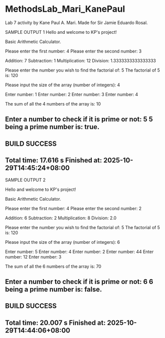 # MethodsLab_Mari_KanePaul
Lab 7 activity by Kane Paul A. Mari. Made for Sir Jamie Eduardo Rosal.

SAMPLE OUTPUT 1
Hello and welcome to KP's project!

Basic Arithmetic Calculator.

Please enter the first number: 4
Please enter the second number: 3

Addition: 7
Subtraction: 1
Multiplication: 12
Division: 1.3333333333333333

Please enter the number you wish to find the factorial of: 5
The factorial of 5 is: 120

Please input the size of the array (number of integers): 4

Enter number: 1
Enter number: 2
Enter number: 3
Enter number: 4

The sum of all the 4 numbers of the array is: 10

Enter a number to check if it is prime or not: 5
5 being a prime number is: true.
------------------------------------------------------------------------
BUILD SUCCESS
------------------------------------------------------------------------
Total time:  17.616 s
Finished at: 2025-10-29T14:45:24+08:00
------------------------------------------------------------------------

SAMPLE OUTPUT 2

Hello and welcome to KP's project!

Basic Arithmetic Calculator.

Please enter the first number: 4
Please enter the second number: 2

Addition: 6
Subtraction: 2
Multiplication: 8
Division: 2.0

Please enter the number you wish to find the factorial of: 5
The factorial of 5 is: 120

Please input the size of the array (number of integers): 6

Enter number: 5
Enter number: 4
Enter number: 2
Enter number: 44
Enter number: 12
Enter number: 3

The sum of all the 6 numbers of the array is: 70

Enter a number to check if it is prime or not: 6
6 being a prime number is: false.
------------------------------------------------------------------------
BUILD SUCCESS
------------------------------------------------------------------------
Total time:  20.007 s
Finished at: 2025-10-29T14:44:06+08:00
------------------------------------------------------------------------
